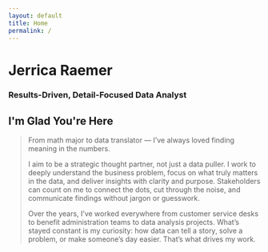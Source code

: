 ```yaml
---
layout: default
title: Home
permalink: /
---
```

  
  <link rel="stylesheet" href="mainstyle.css">

<head>
  <meta name="keywords" content="math, data, analysis, analyst, analytics, data analyst, jerrica, raemer, jerrica raemer, university of oregon, uofo, uo, bootcamp, bs, bachelor's, bachelors, attention to detail, statistics, statistical, machine learning, ai, artificial, intelligence, big data, visualization, benefits, fsa, hsa, hra, irs, pretax, risk, financial, public, health, healthcare, consulting, hire, modeling, quality, hard working, sql, nosql, mysql, tableau, excel, python, aws, google cloud, azure, regression, pandas, numpy, matplotlib, querying, hypothesis, testing, a/b, boxplots, quartiles, correlation, accuracy, processes, process, team player, learn, resource, dependable, api, apis, api's, javascript, html, c++, flask, markdown, github, gitlab, postresql, colab, collaborate, pivottables, conditional formatting, formulas, vlookup, hlookup, macros, inner joins, outer joins, joins, grouping, ordering, querying, queries, markup, communication, problem solver, critical thinker, detail, attention">
  <meta name="author" content="Jerrica Raemer">
</head>

<!--
<section id="headline">
  <h3>
    <img src="{{ '/assets/images/arrow.jpg' | relative_url }}" alt="rightarrow" width="40" />
    Results-Driven, Detail-Focused Data Analyst
  </h3>
</section>
-->

# Jerrica Raemer

### Results-Driven, Detail-Focused Data Analyst

## I'm Glad You're Here

> From math major to data translator — I’ve always loved finding meaning in the numbers.
>
> I aim to be a strategic thought partner, not just a data puller. I work to deeply understand the business problem, focus on what truly matters in the data, and deliver insights with clarity and purpose. Stakeholders can count on me to connect the dots, cut through the noise, and communicate findings without jargon or guesswork.
>
> Over the years, I’ve worked everywhere from customer service desks to benefit administration teams to data analysis projects. What’s stayed constant is my curiosity: how data can tell a story, solve a problem, or make someone’s day easier. That’s what drives my work.
> 
